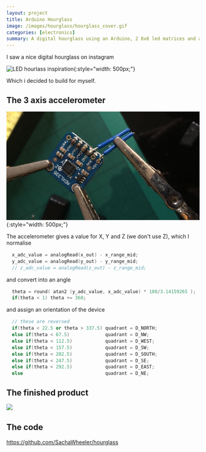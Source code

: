 ```yaml
---
layout: project
title: Arduino Hourglass
image: /images/hourglass/hourglass_cover.gif
categories: [electronics]
summary: A digital hourglass using an Arduino, 2 8x8 led matrices and a 3-axis accelerometer.
---
```


I saw a nice digital hourglass on instagram

![LED hourlass inspiration](/images/hourglass/G5356L.gif){:style="width: 500px;"}

Which i decided to build for myself.

## The 3 axis accelerometer

![](/images/hourglass/IMG_7093.JPG){:style="width: 500px;"}

The accelerometer gives a value for X, Y and Z (we don't use Z), which I normalise

```cpp
  x_adc_value = analogRead(x_out) - x_range_mid;
  y_adc_value = analogRead(y_out) - y_range_mid;
  // z_adc_value = analogRead(z_out) - z_range_mid;

```

and convert into an angle

```cpp
  theta = round( atan2 (y_adc_value, x_adc_value) * 180/3.14159265 );
  if(theta < 1) theta += 360;

```

and assign an orientation of the device

```cpp
  // these are reversed
  if(theta < 22.5 or theta > 337.5) quadrant = D_NORTH;
  else if(theta < 67.5)             quadrant = D_NW;
  else if(theta < 112.5)            quadrant = D_WEST;
  else if(theta < 157.5)            quadrant = D_SW;
  else if(theta < 202.5)            quadrant = D_SOUTH;
  else if(theta < 247.5)            quadrant = D_SE;
  else if(theta < 292.5)            quadrant = D_EAST;
  else                              quadrant = D_NE;
```

## The finished product

![](/images/hourglass/IMG_7698.MOV.gif)

## The code

<https://github.com/SachaWheeler/hourglass>

